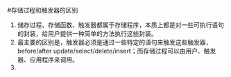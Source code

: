 #存储过程和触发器的区别

1. 储存过程、存储函数、触发器都属于存储程序，本质上都是对一些可执行语句的封装，给用户提供一种简单的方法执行这些封装。
2. 最主要的区别是，触发器必须是通过一些特定的语句来触发这些触发器，before/after update/select/delete/insert；而存储过程可以由用户、触发器、应用程序来调用。
3. 